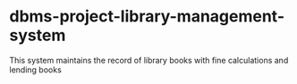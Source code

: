 # dbms-project-library-management-system
This system maintains the record of library books with fine calculations and lending books
